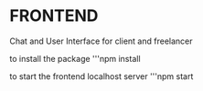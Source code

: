 # FRONTEND

Chat and User Interface for client and freelancer


to install the package
'''npm install

to start the frontend localhost server
'''npm start